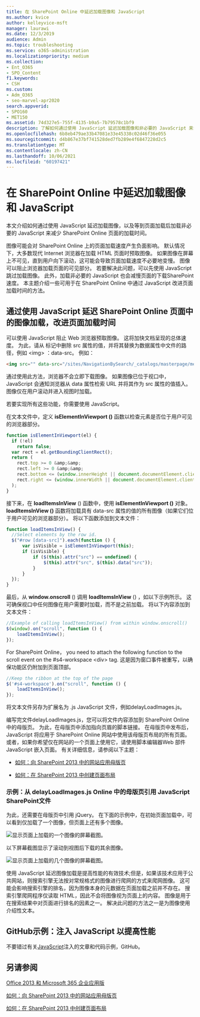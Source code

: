 ```yaml
---
title: 在 SharePoint Online 中延迟加载图像和 JavaScript
ms.author: kvice
author: kelleyvice-msft
manager: laurawi
ms.date: 12/3/2019
audience: Admin
ms.topic: troubleshooting
ms.service: o365-administration
ms.localizationpriority: medium
ms.collection:
- Ent_O365
- SPO_Content
f1.keywords:
- CSH
ms.custom:
- Adm_O365
- seo-marvel-apr2020
search.appverid:
- SPO160
- MET150
ms.assetid: 74d327e5-755f-4135-b9a5-7b79578c1bf9
description: 了解如何通过使用 JavaScript 延迟加载图像和非必要的 JavaScript 来SharePoint Online 页面的加载时间。
ms.openlocfilehash: 6b8eb479ae33b47081e33e45338c02d46f36e055
ms.sourcegitcommit: d4b867e37bf741528ded7fb289e4f6847228d2c5
ms.translationtype: MT
ms.contentlocale: zh-CN
ms.lasthandoff: 10/06/2021
ms.locfileid: "60197421"
---
```

# <a name="delay-loading-images-and-javascript-in-sharepoint-online"></a>在 SharePoint Online 中延迟加载图像和 JavaScript

本文介绍如何通过使用 JavaScript 延迟加载图像，以及等到页面加载后加载非必要的 JavaScript 来减少 SharePoint Online 页面的加载时间。
  
图像可能会对 SharePoint Online 上的页面加载速度产生负面影响。 默认情况下，大多数现代 Internet 浏览器在加载 HTML 页面时预取图像。 如果图像在屏幕上不可见，直到用户向下滚动，这可能会导致页面加载速度不必要地变慢。 图像可以阻止浏览器加载页面的可见部分。 若要解决此问题，可以先使用 JavaScript 跳过加载图像。 此外，加载非必要的 JavaScript 也会减慢页面的下载SharePoint速度。 本主题介绍一些可用于在 SharePoint Online 中通过 JavaScript 改进页面加载时间的方法。
  
## <a name="improve-page-load-times-by-delaying-image-loading-in-sharepoint-online-pages-by-using-javascript"></a>通过使用 JavaScript 延迟 SharePoint Online 页面中的图像加载，改进页面加载时间

可以使用 JavaScript 阻止 Web 浏览器预取图像。 这将加快文档呈现的总体速度。 为此，请从 标记中删除 src 属性的值，并将其替换为数据属性中文件的路径，例如 \<img\> ：data-src。 例如：
  
```html
<img src="" data-src="/sites/NavigationBySearch/_catalogs/masterpage/media/microsoft-white-8.jpg" />
```

通过使用此方法，浏览器不会立即下载图像。 如果图像已位于视口中，JavaScript 会通知浏览器从 data 属性检索 URL 并将其作为 src 属性的值插入。 图像仅在用户滚动并进入视图时加载。
  
若要实现所有这些功能，你需要使用 JavaScript。
  
在文本文件中，定义 **isElementInViewport ()** 函数以检查元素是否位于用户可见的浏览器部分。
  
```javascript
function isElementInViewport(el) {
  if (!el)
    return false;
  var rect = el.getBoundingClientRect();
  return (
    rect.top >= 0 &amp;&amp;
    rect.left >= 0 &amp;&amp;
    rect.bottom <= (window.innerHeight || document.documentElement.clientHeight) &amp;&amp;
    rect.right <= (window.innerWidth || document.documentElement.clientWidth)
  );
}
```

接下来，在 **loadItemsInView** () 函数中，使用 **isElementInViewport ()** 对象。 **loadItemsInView ()** 函数将加载具有 data-src 属性的值的所有图像（如果它们位于用户可见的浏览器部分）。 将以下函数添加到文本文件：
  
```javascript
function loadItemsInView() {
  //Select elements by the row id.
  $("#row [data-src]").each(function () {
      var isVisible = isElementInViewport(this);
      if (isVisible) {
          if ($(this).attr("src") == undefined) {
              $(this).attr("src", $(this).data("src"));
          }
      }
  });
}
```

最后，从 **window.onscroll** () 调用 **loadItemsInView** () ，如以下示例所示。 这可确保视口中任何图像在用户需要时加载，而不是之前加载。 将以下内容添加到文本文件：
  
```javascript
//Example of calling loadItemsInView() from within window.onscroll()
$(window).on("scroll", function () {
    loadItemsInView();
});

```

For SharePoint Online， you need to attach the following function to the scroll event on the #s4-workspace \<div\> tag. 这是因为窗口事件被重写，以确保功能区仍附加到页面顶部。
  
```javascript
//Keep the ribbon at the top of the page
$('#s4-workspace').on("scroll", function () {
    loadItemsInView();
});
```

将文本文件另存为扩展名为 .js JavaScript 文件，例如delayLoadImages.js。
  
编写完文件delayLoadImages.js，您可以将文件内容添加到 SharePoint Online 中的母版页。 为此，在母版页中添加指向页眉的脚本链接。 在母版页中发布后，JavaScript 将应用于 SharePoint Online 网站中使用该母版页布局的所有页面。 或者，如果你希望仅在网站的一个页面上使用它，请使用脚本编辑器Web 部件 JavaScript 嵌入页面。 有关详细信息，请参阅以下主题：
  
- [如何：向 SharePoint 2013 中的网站应用母版页](/sharepoint/dev/general-development/how-to-apply-a-master-page-to-a-site-in-sharepoint)

- [如何：在 SharePoint 2013 中创建页面布局](/sharepoint/dev/general-development/how-to-create-a-page-layout-in-sharepoint)

### <a name="example-referencing-the-javascript-delayloadimagesjs-file-from-a-master-page-in-sharepoint-online"></a>示例：从 delayLoadImages.js Online 中的母版页引用 JavaScript SharePoint文件
  
为此，还需要在母版页中引用 jQuery。 在下面的示例中，在初始页面加载中，可以看到仅加载了一个图像，但页面上还有多个图像。
  
![显示页面上加载的一个图像的屏幕截图。](../media/3d177ddb-67e5-43a7-b327-c9f9566ca937.png)
  
以下屏幕截图显示了滚动到视图后下载的其余图像。
  
![显示页面上加载的几个图像的屏幕截图。](../media/95eb2b14-f6a1-4eac-a5cb-96097e49514c.png)
  
使用 JavaScript 延迟图像加载是提高性能的有效技术;但是，如果该技术应用于公共网站，则搜索引擎无法按对常规格式的图像进行爬网的方式来爬网图像。 这可能会影响搜索引擎的排名，因为图像本身的元数据在页面加载之前并不存在。 搜索引擎爬网程序仅读取 HTML，因此不会将图像视为页面上的内容。 图像是用于在搜索结果中对页面进行排名的因素之一。 解决此问题的方法之一是为图像使用介绍性文本。
  
## <a name="github-code-sample-injecting-javascript-to-improve-performance"></a>GitHub示例：注入 JavaScript 以提高性能

不要错过有关[JavaScript](https://go.microsoft.com/fwlink/p/?LinkId=524759)注入的文章和代码示例，GitHub。
  
## <a name="see-also"></a>另请参阅

[Office 2013 和 Microsoft 365 企业应用版](https://support.office.com/article/57342811-0dc4-4316-b773-20082ced8a82)
  
[如何：向 SharePoint 2013 中的网站应用母版页](/sharepoint/dev/general-development/how-to-apply-a-master-page-to-a-site-in-sharepoint)
  
[如何：在 SharePoint 2013 中创建页面布局](/sharepoint/dev/general-development/how-to-create-a-page-layout-in-sharepoint)